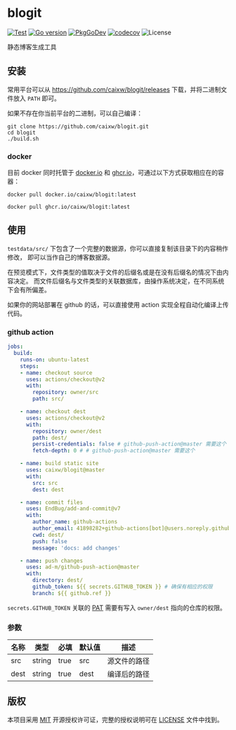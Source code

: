 # blogit

[![Test](https://github.com/caixw/blogit/workflows/Test/badge.svg)](https://github.com/caixw/blogit/actions?query=workflow%3ATest)
[![Go version](https://img.shields.io/github/go-mod/go-version/caixw/blogit)](https://golang.org)
[![PkgGoDev](https://pkg.go.dev/badge/github.com/caixw/blogit)](https://pkg.go.dev/github.com/caixw/blogit)
[![codecov](https://codecov.io/gh/caixw/blogit/branch/master/graph/badge.svg)](https://codecov.io/gh/caixw/blogit)
![License](https://img.shields.io/github/license/caixw/blogit)

静态博客生成工具

## 安装

常用平台可以从 <https://github.com/caixw/blogit/releases> 下载，并将二进制文件放入 `PATH` 即可。

如果不存在你当前平台的二进制，可以自己编译：

```shell
git clone https://github.com/caixw/blogit.git
cd blogit
./build.sh
```

### docker

目前 docker 同时托管于 [docker.io](https://hub.docker.com/r/caixw/blogit) 和 [ghcr.io](https://ghcr.io/caixw/blogit)，可通过以下方式获取相应在的容器：

`docker pull docker.io/caixw/blogit:latest`

`docker pull ghcr.io/caixw/blogit:latest`

## 使用

`testdata/src/` 下包含了一个完整的数据源，你可以直接复制该目录下的内容稍作修改，
即可以当作自己的博客数据源。

在预览模式下，文件类型的值取决于文件的后缀名或是在没有后缀名的情况下由内容决定。
而文件后缀名与文件类型的关联数据库，由操作系统决定，在不同系统下会有所偏差。

如果你的网站部署在 github 的话，可以直接使用 action 实现全程自动化编译上传代码。

### github action

```yaml
jobs:
  build:
    runs-on: ubuntu-latest
    steps:
    - name: checkout source
      uses: actions/checkout@v2
      with:
        repository: owner/src
        path: src/

    - name: checkout dest
      uses: actions/checkout@v2
      with:
        repository: owner/dest
        path: dest/
        persist-credentials: false # github-push-action@master 需要这个
        fetch-depth: 0 # # github-push-action@master 需要这个

    - name: build static site
      uses: caixw/blogit@master
      with:
        src: src
        dest: dest

    - name: commit files
      uses: EndBug/add-and-commit@v7
      with:
        author_name: github-actions
        author_email: 41898282+github-actions[bot]@users.noreply.github.com
        cwd: dest/
        push: false
        message: 'docs: add changes'

    - name: push changes
      uses: ad-m/github-push-action@master
      with:
        directory: dest/
        github_token: ${{ secrets.GITHUB_TOKEN }} # 确保有相应的权限
        branch: ${{ github.ref }}
```

`secrets.GITHUB_TOKEN` 关联的 [PAT](https://docs.github.com/cn/github/authenticating-to-github/creating-a-personal-access-token) 需要有写入 `owner/dest` 指向的仓库的权限。

### 参数

| 名称    | 类型   | 必填   | 默认值     | 描述
|---------|--------|--------|------------|-------
| src     | string | true   | src        | 源文件的路径
| dest    | string | true   | dest       | 编译后的路径

## 版权

本项目采用 [MIT](https://opensource.org/licenses/MIT) 开源授权许可证，完整的授权说明可在 [LICENSE](LICENSE) 文件中找到。
